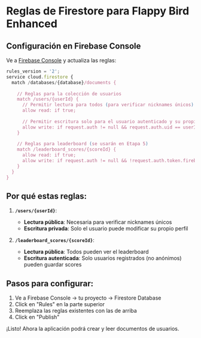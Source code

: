 # Reglas de Firestore para Flappy Bird Enhanced

## Configuración en Firebase Console

Ve a [Firebase Console](https://console.firebase.google.com/project/flappy-bird-enhanced/firestore/rules) y actualiza las reglas:

```javascript
rules_version = '2';
service cloud.firestore {
  match /databases/{database}/documents {
    
    // Reglas para la colección de usuarios
    match /users/{userId} {
      // Permitir lectura para todos (para verificar nicknames únicos)
      allow read: if true;
      
      // Permitir escritura solo para el usuario autenticado y su propio documento
      allow write: if request.auth != null && request.auth.uid == userId;
    }
    
    // Reglas para leaderboard (se usarán en Etapa 5)
    match /leaderboard_scores/{scoreId} {
      allow read: if true;
      allow write: if request.auth != null && !request.auth.token.firebase.sign_in_provider == 'anonymous';
    }
  }
}
```

## Por qué estas reglas:

1. **`/users/{userId}`**: 
   - **Lectura pública**: Necesaria para verificar nicknames únicos
   - **Escritura privada**: Solo el usuario puede modificar su propio perfil

2. **`/leaderboard_scores/{scoreId}`**:
   - **Lectura pública**: Todos pueden ver el leaderboard
   - **Escritura autenticada**: Solo usuarios registrados (no anónimos) pueden guardar scores

## Pasos para configurar:

1. Ve a Firebase Console → tu proyecto → Firestore Database
2. Click en "Rules" en la parte superior
3. Reemplaza las reglas existentes con las de arriba
4. Click en "Publish"

¡Listo! Ahora la aplicación podrá crear y leer documentos de usuarios.